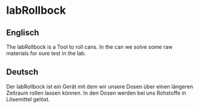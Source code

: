 # labRollbock


## Englisch
The labRollbock is a Tool to roll cans. 
In the can we solve some raw materials for oure test in the lab.

## Deutsch
Der labRollbock ist ein Gerät mit dem wir unsere Dosen über einen längeren Zeitraum rollen lassen können.
In den Dosen werden bei uns Rohstoffe in Lösemittel gelöst.

